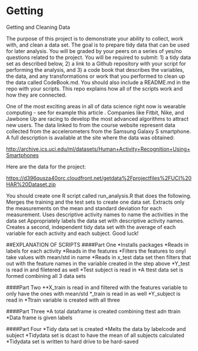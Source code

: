 Getting
=======

Getting and Cleaning Data

The purpose of this project is to demonstrate your ability to collect, work with, and clean a data set. The goal is to prepare tidy data that can be used for later analysis. You will be graded by your peers on a series of yes/no questions related to the project. You will be required to submit: 1) a tidy data set as described below, 2) a link to a Github repository with your script for performing the analysis, and 3) a code book that describes the variables, the data, and any transformations or work that you performed to clean up the data called CodeBook.md. You should also include a README.md in the repo with your scripts. This repo explains how all of the scripts work and how they are connected.  

One of the most exciting areas in all of data science right now is wearable computing - see for example this article . Companies like Fitbit, Nike, and Jawbone Up are racing to develop the most advanced algorithms to attract new users. The data linked to from the course website represent data collected from the accelerometers from the Samsung Galaxy S smartphone. A full description is available at the site where the data was obtained: 

http://archive.ics.uci.edu/ml/datasets/Human+Activity+Recognition+Using+Smartphones 

Here are the data for the project: 

https://d396qusza40orc.cloudfront.net/getdata%2Fprojectfiles%2FUCI%20HAR%20Dataset.zip 

 You should create one R script called run_analysis.R that does the following. 
Merges the training and the test sets to create one data set.
Extracts only the measurements on the mean and standard deviation for each measurement. 
Uses descriptive activity names to name the activities in the data set
Appropriately labels the data set with descriptive activity names. 
Creates a second, independent tidy data set with the average of each variable for each activity and each subject. 
Good luck!



##EXPLANATION OF SCRIPTS
####Part One
*Installs packages
*Reads in labels for each activity
*Reads in the features
*Filters the features to onyl take values with mean/std in name
*Reads in x_test data set then filters that out with the feature names in the variable created in the step above
*Y_test is read in and filetered as well
*Test subject is read in
*A ttest data set is formed combining all 3 data sets

####Part Two
**X_train is read in and filtered with the features variable to only have the ones with mean/std
*_train is read in as well
*Y_subject is read in
*Ttrain variable is created with all three

####Part Three
*A total dataframe is created combining ttest adn ttrain
*Data frame is given labels



####Part Four
*Tidy data set is created
*Melts the data by labelcode and subject
*Tidydata set is dcast to have the mean of all subjects calculated
*Tidydata set is written to hard drive to be hard-saved

